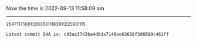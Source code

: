 Now the time is 2022-09-13 11:58:09 am

---

<small>2647117500132836011183101225931115</small>

```txt
Latest commit SHA is: c93ac37d3ba4d8da7146ee02638f3d6509c461ff
```
